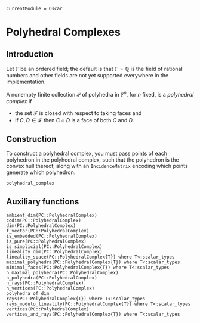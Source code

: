 ```@meta
CurrentModule = Oscar
```

# Polyhedral Complexes

## Introduction

Let $\mathbb{F}$ be an ordered field; the default is that
$\mathbb{F}=\mathbb{Q}$ is the field of rational numbers and other fields are
not yet supported everywhere in the implementation.

A nonempty finite collection $\mathcal{P}$ of polyhedra in
$\mathbb{F}^n$, for $n$ fixed, is a *polyhedral complex* if

- the set $\mathcal{F}$ is closed with respect to taking faces and
- if $C,D\in\mathcal{F}$ then $C\cap D$ is a face of both $C$ and $D$.

## Construction

To construct a polyhedral complex, you must pass points of each polyhedron in
the polyhedral complex, such that the polyhedron is the convex hull thereof,
along with an `IncidenceMatrix` encoding which points generate which
polyhedron.

```@docs
polyhedral_complex
```


## Auxiliary functions
```@docs
ambient_dim(PC::PolyhedralComplex)
codim(PC::PolyhedralComplex)
dim(PC::PolyhedralComplex)
f_vector(PC::PolyhedralComplex)
is_embedded(PC::PolyhedralComplex)
is_pure(PC::PolyhedralComplex)
is_simplicial(PC::PolyhedralComplex)
lineality_dim(PC::PolyhedralComplex)
lineality_space(PC::PolyhedralComplex{T}) where T<:scalar_types
maximal_polyhedra(PC::PolyhedralComplex{T}) where T<:scalar_types
minimal_faces(PC::PolyhedralComplex{T}) where T<:scalar_types
n_maximal_polyhedra(PC::PolyhedralComplex)
n_polyhedra(PC::PolyhedralComplex)
n_rays(PC::PolyhedralComplex)
n_vertices(PC::PolyhedralComplex)
polyhedra_of_dim
rays(PC::PolyhedralComplex{T}) where T<:scalar_types
rays_modulo_lineality(PC::PolyhedralComplex{T}) where T<:scalar_types
vertices(PC::PolyhedralComplex)
vertices_and_rays(PC::PolyhedralComplex{T}) where T<:scalar_types
```
